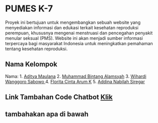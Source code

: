 # PUMES K-7

Proyek ini bertujuan untuk mengembangkan sebuah website yang menyediakan informasi dan edukasi terkait kesehatan reproduksi perempuan, khususnya mengenai menstruasi dan pencegahan penyakit menular seksual (PMS). Website ini akan menjadi sumber informasi terpercaya bagi masyarakat Indonesia untuk meningkatkan pemahaman tentang kesehatan reproduksi.


## Nama Kelompok

Nama: 1. [Aditya Maulana](https://www.linkedin.com/in/aditya-maulana-5442452a2/)
      2. [Muhammad Bintang Alamsyah](https://www.linkedin.com/in/mubintangal1504/)
      3. [Wihardi Wanggoro Sabowo ](https://www.linkedin.com/in/nama-anda/)
      4. [Florita Cinta Arum K](https://www.linkedin.com/in/florita/)
      5. [Addina Nabilah Siregar](https://www.linkedin.com/in/nama-anda/)

## Link Tambahan Code Chatbot [Klik](https://bit.ly/4bSoEv5)

## tambahakan apa di bawah

